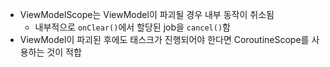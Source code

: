 - ViewModelScope는 ViewModel이 파괴될 경우 내부 동작이 취소됨
  - 내부적으로 `onClear()`에서 할당된 job을 `cancel()`함
- ViewModel이 파괴된 후에도 태스크가 진행되어야 한다면 CoroutineScope를 사용하는 것이 적합
